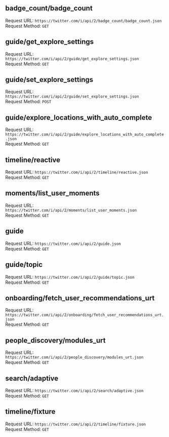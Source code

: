 ## badge_count/badge_count<br>
Request URL: `https://twitter.com/i/api/2/badge_count/badge_count.json`<br>
Request Method: `GET`<br>
## guide/get_explore_settings<br>
Request URL: `https://twitter.com/i/api/2/guide/get_explore_settings.json`<br>
Request Method: `GET`<br>
## guide/set_explore_settings<br>
Request URL: `https://twitter.com/i/api/2/guide/set_explore_settings.json`<br>
Request Method: `POST`<br>
## guide/explore_locations_with_auto_complete<br>
Request URL: `https://twitter.com/i/api/2/guide/explore_locations_with_auto_complete.json`<br>
Request Method: `GET`<br>
## timeline/reactive<br>
Request URL: `https://twitter.com/i/api/2/timeline/reactive.json`<br>
Request Method: `GET`<br>
## moments/list_user_moments<br>
Request URL: `https://twitter.com/i/api/2/moments/list_user_moments.json`<br>
Request Method: `GET`<br>
## guide<br>
Request URL: `https://twitter.com/i/api/2/guide.json`<br>
Request Method: `GET`<br>
## guide/topic<br>
Request URL: `https://twitter.com/i/api/2/guide/topic.json`<br>
Request Method: `GET`<br>
## onboarding/fetch_user_recommendations_urt<br>
Request URL: `https://twitter.com/i/api/2/onboarding/fetch_user_recommendations_urt.json`<br>
Request Method: `GET`<br>
## people_discovery/modules_urt<br>
Request URL: `https://twitter.com/i/api/2/people_discovery/modules_urt.json`<br>
Request Method: `GET`<br>
## search/adaptive<br>
Request URL: `https://twitter.com/i/api/2/search/adaptive.json`<br>
Request Method: `GET`<br>
## timeline/fixture<br>
Request URL: `https://twitter.com/i/api/2/timeline/fixture.json`<br>
Request Method: `GET`<br>
